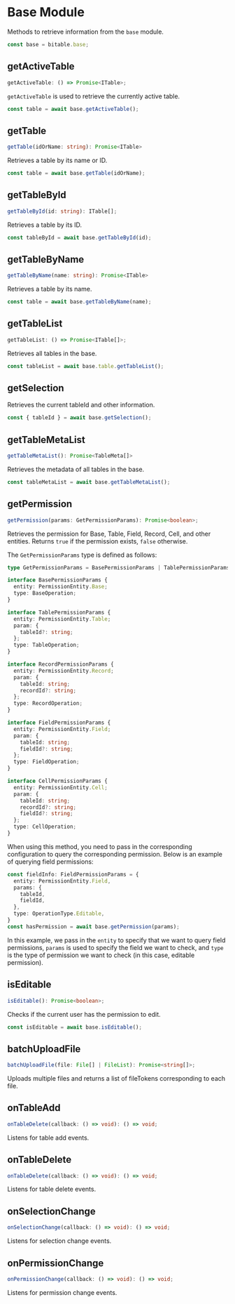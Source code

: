 # Base Module
Methods to retrieve information from the `base` module.

```typescript
const base = bitable.base;
```

## getActiveTable
```typescript
getActiveTable: () => Promise<ITable>;
```
`getActiveTable` is used to retrieve the currently active table.
```typescript
const table = await base.getActiveTable();
```

## getTable
```typescript
getTable(idOrName: string): Promise<ITable>
```
Retrieves a table by its name or ID.
```typescript
const table = await base.getTable(idOrName);
```

## getTableById
```typescript
getTableById(id: string): ITable[];
```
Retrieves a table by its ID.
```typescript
const tableById = await base.getTableById(id);
```

## getTableByName
```typescript
getTableByName(name: string): Promise<ITable>
```
Retrieves a table by its name.
```typescript
const table = await base.getTableByName(name);
```

## getTableList
```typescript
getTableList: () => Promise<ITable[]>;
```
Retrieves all tables in the base.
```typescript
const tableList = await base.table.getTableList();
```

## getSelection
Retrieves the current tableId and other information.
```typescript
const { tableId } = await base.getSelection();
```

## getTableMetaList
```typescript
getTableMetaList(): Promise<TableMeta[]>
```
Retrieves the metadata of all tables in the base.
```typescript
const tableMetaList = await base.getTableMetaList();
```

## getPermission
```typescript
getPermission(params: GetPermissionParams): Promise<boolean>;
```
Retrieves the permission for Base, Table, Field, Record, Cell, and other entities. Returns `true` if the permission exists, `false` otherwise.

The `GetPermissionParams` type is defined as follows:
```typescript
type GetPermissionParams = BasePermissionParams | TablePermissionParams | RecordPermissionParams | FieldPermissionParams | CellPermissionParams;

interface BasePermissionParams {
  entity: PermissionEntity.Base;
  type: BaseOperation;
}

interface TablePermissionParams {
  entity: PermissionEntity.Table;
  param: {
    tableId?: string;
  };
  type: TableOperation;
}

interface RecordPermissionParams {
  entity: PermissionEntity.Record;
  param: {
    tableId: string;
    recordId?: string;
  };
  type: RecordOperation;
}

interface FieldPermissionParams {
  entity: PermissionEntity.Field;
  param: {
    tableId: string;
    fieldId?: string;
  };
  type: FieldOperation;
}

interface CellPermissionParams {
  entity: PermissionEntity.Cell;
  param: {
    tableId: string;
    recordId?: string;
    fieldId?: string;
  };
  type: CellOperation;
}
```
When using this method, you need to pass in the corresponding configuration to query the corresponding permission. Below is an example of querying field permissions:

```typescript
const fieldInfo: FieldPermissionParams = {
  entity: PermissionEntity.Field,
  params: {
    tableId,
    fieldId,
  },
  type: OperationType.Editable,
}
const hasPermission = await base.getPermission(params);
```
In this example, we pass in the `entity` to specify that we want to query field permissions, `params` is used to specify the field we want to check, and `type` is the type of permission we want to check (in this case, editable permission).

## isEditable
```typescript
isEditable(): Promise<boolean>;
```
Checks if the current user has the permission to edit.
```typescript
const isEditable = await base.isEditable();
```

## batchUploadFile
```typescript
batchUploadFile(file: File[] | FileList): Promise<string[]>;
```
Uploads multiple files and returns a list of fileTokens corresponding to each file.

## onTableAdd
```typescript
onTableDelete(callback: () => void): () => void;
```
Listens for table add events.

## onTableDelete
```typescript
onTableDelete(callback: () => void): () => void;
```
Listens for table delete events.

## onSelectionChange
```typescript
onSelectionChange(callback: () => void): () => void;
```
Listens for selection change events.

## onPermissionChange
```typescript
onPermissionChange(callback: () => void): () => void;
```
Listens for permission change events.